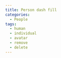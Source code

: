 ```yaml
---
title: Person dash fill
categories:
  - People
tags:
  - human
  - individual
  - avatar
  - remove
  - delete
---
```

